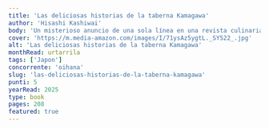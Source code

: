 ```yaml
---
title: 'Las deliciosas historias de la taberna Kamagawa'
author: 'Hisashi Kashiwai'
body: 'Un misterioso anuncio de una sola línea en una revista culinaria, sin número de teléfono ni dirección: ¡quienes deseen visitar la taberna Kamogawa tienen que confiar en un toque de magia para llegar hasta ella!'
cover: 'https://m.media-amazon.com/images/I/71ysAz5ygtL._SY522_.jpg'
alt: 'Las deliciosas historias de la taberna Kamagawa'
monthRead: urtarrila
tags: ['Japon']
concorrente: 'oihana'
slug: 'las-deliciosas-historias-de-la-taberna-kamagawa'
punti: 5
yearRead: 2025
type: book
pages: 208
featured: true
---
```

